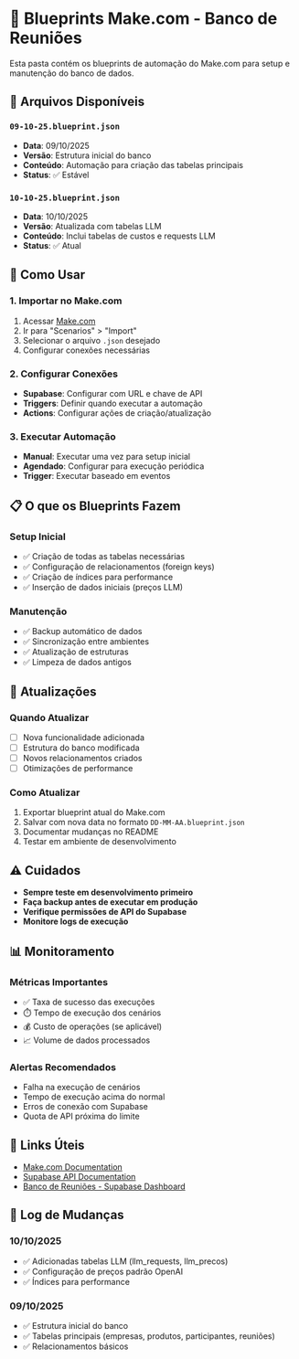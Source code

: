 # 🔧 Blueprints Make.com - Banco de Reuniões

Esta pasta contém os blueprints de automação do Make.com para setup e manutenção do banco de dados.

## 📁 Arquivos Disponíveis

### `09-10-25.blueprint.json`
- **Data**: 09/10/2025
- **Versão**: Estrutura inicial do banco
- **Conteúdo**: Automação para criação das tabelas principais
- **Status**: ✅ Estável

### `10-10-25.blueprint.json`
- **Data**: 10/10/2025
- **Versão**: Atualizada com tabelas LLM
- **Conteúdo**: Inclui tabelas de custos e requests LLM
- **Status**: ✅ Atual

## 🚀 Como Usar

### 1. Importar no Make.com
1. Acessar [Make.com](https://www.make.com)
2. Ir para "Scenarios" > "Import"
3. Selecionar o arquivo `.json` desejado
4. Configurar conexões necessárias

### 2. Configurar Conexões
- **Supabase**: Configurar com URL e chave de API
- **Triggers**: Definir quando executar a automação
- **Actions**: Configurar ações de criação/atualização

### 3. Executar Automação
- **Manual**: Executar uma vez para setup inicial
- **Agendado**: Configurar para execução periódica
- **Trigger**: Executar baseado em eventos

## 📋 O que os Blueprints Fazem

### Setup Inicial
- ✅ Criação de todas as tabelas necessárias
- ✅ Configuração de relacionamentos (foreign keys)
- ✅ Criação de índices para performance
- ✅ Inserção de dados iniciais (preços LLM)

### Manutenção
- ✅ Backup automático de dados
- ✅ Sincronização entre ambientes
- ✅ Atualização de estruturas
- ✅ Limpeza de dados antigos

## 🔄 Atualizações

### Quando Atualizar
- [ ] Nova funcionalidade adicionada
- [ ] Estrutura do banco modificada
- [ ] Novos relacionamentos criados
- [ ] Otimizações de performance

### Como Atualizar
1. Exportar blueprint atual do Make.com
2. Salvar com nova data no formato `DD-MM-AA.blueprint.json`
3. Documentar mudanças no README
4. Testar em ambiente de desenvolvimento

## ⚠️ Cuidados

- **Sempre teste em desenvolvimento primeiro**
- **Faça backup antes de executar em produção**
- **Verifique permissões de API do Supabase**
- **Monitore logs de execução**

## 📊 Monitoramento

### Métricas Importantes
- ✅ Taxa de sucesso das execuções
- ⏱️ Tempo de execução dos cenários
- 💰 Custo de operações (se aplicável)
- 📈 Volume de dados processados

### Alertas Recomendados
- Falha na execução de cenários
- Tempo de execução acima do normal
- Erros de conexão com Supabase
- Quota de API próxima do limite

## 🔗 Links Úteis

- [Make.com Documentation](https://www.make.com/en/help)
- [Supabase API Documentation](https://supabase.com/docs/guides/api)
- [Banco de Reuniões - Supabase Dashboard](https://supabase.com/dashboard/project/lvzllltiszzwqxvtvswh)

## 📝 Log de Mudanças

### 10/10/2025
- ✅ Adicionadas tabelas LLM (llm_requests, llm_precos)
- ✅ Configuração de preços padrão OpenAI
- ✅ Índices para performance

### 09/10/2025
- ✅ Estrutura inicial do banco
- ✅ Tabelas principais (empresas, produtos, participantes, reuniões)
- ✅ Relacionamentos básicos

